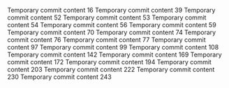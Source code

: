 Temporary commit content 16
Temporary commit content 39
Temporary commit content 52
Temporary commit content 53
Temporary commit content 54
Temporary commit content 56
Temporary commit content 59
Temporary commit content 70
Temporary commit content 74
Temporary commit content 76
Temporary commit content 77
Temporary commit content 97
Temporary commit content 99
Temporary commit content 108
Temporary commit content 142
Temporary commit content 169
Temporary commit content 172
Temporary commit content 194
Temporary commit content 203
Temporary commit content 222
Temporary commit content 230
Temporary commit content 243
